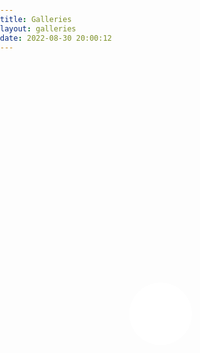 ```yaml
---
title: Galleries
layout: galleries
date: 2022-08-30 20:00:12
---
```


<head>
    <meta charset="UTF-8">
    <title>Photography</title>
</head>

<body>
    <div class="main">
      <div class="myImageDiv">
      	<div class="imageDivContainer"></div>
      </div>
    </div>
</body>

<style type="text/css">
    * {
        padding: 0px;
        margin: 0px;
    }
    html,body{
        width: 100%;
        height: 100%;
        margin: 0px;
        padding: 0px;
    }
    .main {
        width: 100%;
        height: 100%;
        /* background-color: darkgrey; */
    }
    .myImageDiv {
        width: 100%;
        height: 20%;
        /* background-color: darkseagreen; */
        display: flex;
        justify-content: center;
        align-items: center;
    }
    .imageDivContainer {
        margin: 10px 0 0 10px;
        width: 100px;
        height: 100px;
        background-color: #fff;
        border-radius: 50px;
        background-image: url(https://github.com/hswsp/IMAGE_HOST/blob/main/avatar/dwen.jpeg?raw=true);
        background-repeat:no-repeat;
        background-size: 100% 100%;
    }
</style>

<div class="markdown-body">
<br />

#  <center> Photography </center>
</div>

